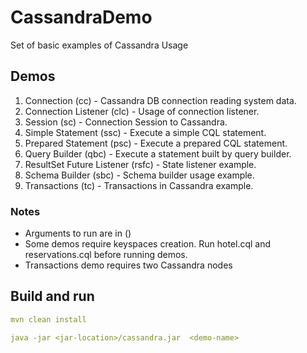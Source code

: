 # CassandraDemo

Set of basic examples of Cassandra Usage

## Demos
1. Connection (cc) - Cassandra DB connection reading system data.
2. Connection Listener (clc) - Usage of connection listener.
3. Session (sc) - Connection Session to Cassandra.
4. Simple Statement (ssc) - Execute a simple CQL statement.
5. Prepared Statement (psc) - Execute a prepared CQL statement.
6. Query Builder (qbc) - Execute a statement built by query builder.
7. ResultSet Future Listener (rsfc) - State listener example.
8. Schema Builder (sbc) - Schema builder usage example.
9. Transactions (tc) - Transactions in Cassandra example.
### Notes
- Arguments to run are in ()
- Some demos require keyspaces creation. Run hotel.cql and reservations.cql before running demos.
- Transactions demo requires two Cassandra nodes
## Build and run

```yaml
mvn clean install

java -jar <jar-location>/cassandra.jar  <demo-name>
```
